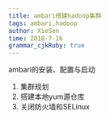 ```yaml
---
title: ambari搭建hadoop集群
tags: ambari,hadoop
author: XieSen
time: 2018-7-16 
grammar_cjkRuby: true
---
```


ambari的安装、配置与启动

1. 集群规划
2. 搭建本地yum源仓库
3. 关闭防火墙和SELinux
